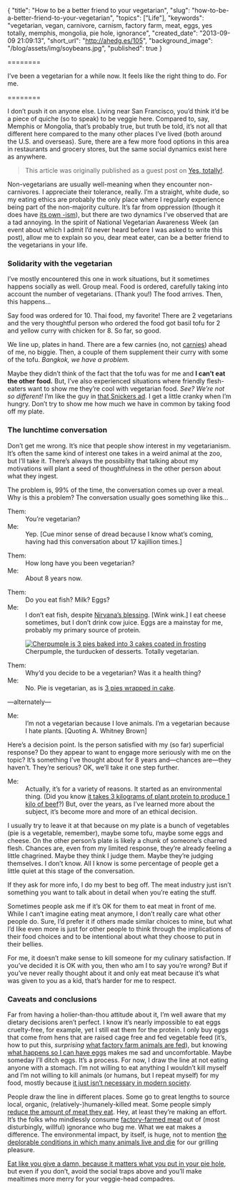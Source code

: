 {
  "title": "How to be a better friend to your vegetarian",
  "slug": "how-to-be-a-better-friend-to-your-vegetarian",
  "topics": ["Life"],
  "keywords": "vegetarian, vegan, carnivore, carnism, factory farm, meat, eggs, yes totally, memphis, mongolia, pie hole, ignorance",
  "created_date": "2013-09-09 21:09:13",
  "short_url": "http://ahedg.es/105",
  "background_image": "/blog/assets/img/soybeans.jpg",
  "published": true
}

========

I’ve been a vegetarian for a while now. It feels like the right thing to do. For me.

========

I don’t push it on anyone else. Living near San Francisco, you’d think it’d be a piece of quiche (so to speak) to be veggie here. Compared to, say, Memphis or Mongolia, that’s probably true, but truth be told, it’s not all that different here compared to the many other places I’ve lived (both around the U.S. and overseas). Sure, there are a few more food options in this area in restaurants and grocery stores, but the same social dynamics exist here as anywhere.

> This article was originally published as a guest post on [Yes, totally!](http://yestotally.com/life/how-to-be-a-better-friend-to-your-vegetarian/).

Non-vegetarians are usually well-meaning when they encounter non-carnivores. I appreciate their tolerance, really. I’m a straight, white dude, so my eating ethics are probably the only place where I regularly experience being part of the non-majority culture. It’s far from oppression (though it does have [its own -ism](http://www.carnism.org/)), but there are two dynamics I’ve observed that are a tad annoying. In the spirit of National Vegetarian Awareness Week (an event about which I admit I’d never heard before I was asked to write this post), allow me to explain so you, dear meat eater, can be a better friend to the vegetarians in your life.

### Solidarity with the vegetarian

I’ve mostly encountered this one in work situations, but it sometimes happens socially as well. Group meal. Food is ordered, carefully taking into account the number of vegetarians. (Thank you!) The food arrives. Then, this happens…

Say food was ordered for 10. Thai food, my favorite! There are 2 vegetarians and the very thoughtful person who ordered the food got basil tofu for 2 and yellow curry with chicken for 8. So far, so good.

We line up, plates in hand. There are a few carnies (no, not [carnies](http://www.urbandictionary.com/define.php?term=carnie)) ahead of me, no biggie. Then, a couple of them supplement their curry with some of the tofu. _Bangkok, we have a problem._

Maybe they didn’t think of the fact that the tofu was for me and **I can’t eat the other food.** But, I’ve also experienced situations where friendly flesh-eaters want to show me they’re cool with vegetarian food. _See? We’re not so different!_ I’m like the guy in [that Snickers ad](http://www.youtube.com/watch?v=A3njod6lveI). I get a little cranky when I’m hungry. Don’t try to show me how much we have in common by taking food off my plate.

### The lunchtime conversation

Don’t get me wrong. It’s nice that people show interest in my vegetarianism. It’s often the same kind of interest one takes in a weird animal at the zoo, but I’ll take it. There’s always the possibility that talking about my motivations will plant a seed of thoughtfulness in the other person about what they ingest.

The problem is, 99% of the time, the conversation comes up over a meal. Why is this a problem? The conversation usually goes something like this…

<dl>
	<dt>Them:</dt><dd>You’re vegetarian?</dd>
	<dt>Me:</dt><dd>Yep. [Cue minor sense of dread because I know what’s coming, having had this conversation about 17 kajillion times.]<dd>
</dl>

<dl>
	<dt>Them:</dt><dd>How long have you been vegetarian?</dd>
	<dt>Me:</dt><dd>About 8 years now.</dd>
</dl>

<dl>
	<dt>Them:</dt><dd>Do you eat fish? Milk? Eggs?</dd>
	<dt>Me:</dt><dd>I don’t eat fish, despite <a href="http://www.youtube.com/watch?v=aXap5hZaqZ8">Nirvana’s blessing</a>. [Wink wink.] I eat cheese sometimes, but I don’t drink cow juice. Eggs are a mainstay for me, probably my primary source of protein.</dd>
</dl>

<figure>
    <a href="https://www.instagram.com/p/QiNHD7J5l6JEuLr2DVqinfPpjau5W_hFVbvCk0/"><img src="/blog/assets/img/cherpumple-closeup.jpg" alt="Cherpumple is 3 pies baked into 3 cakes coated in frosting"></a>
    <figcaption>Cherpumple, the turducken of desserts. Totally vegetarian.</figcaption>
</figure>

<dl>
	<dt>Them:</dt><dd>Why’d you decide to be a vegetarian? Was it a health thing?</dd>
	<dt>Me:</dt><dd>No. Pie is vegetarian, as is <a href="http://www.charlesphoenix.com/2012/10/it-lives/">3 pies wrapped in cake</a>.</dd>
</dl>

—alternately—

<dl>
	<dt>Me:</dt><dd>I’m not a vegetarian because I love animals. I’m a vegetarian because I hate plants. [Quoting A. Whitney Brown]</dd>
</dl>

Here’s a decision point. Is the person satisfied with my (so far) superficial response? Do they appear to want to engage more seriously with me on the topic? It’s something I’ve thought about for 8 years and—chances are—they haven’t. They’re serious? OK, we’ll take it one step further.

<dl>
	<dt>Me:</dt><dd>Actually, it’s for a variety of reasons. It started as an environmental thing. (Did you know <a href="http://itsthelittlethings.info/2009/07/14/eat-less-meat/">it takes 3 kilograms of plant protein to produce 1 kilo of beef</a>?) But, over the years, as I’ve learned more about the subject, it’s become more and more of an ethical decision.</dd>
</dl>

I usually try to leave it at that because on my plate is a bunch of vegetables (pie is a vegetable, remember), maybe some tofu, maybe some eggs and cheese. On the other person’s plate is likely a chunk of someone’s charred flesh. Chances are, even from my limited response, they’re already feeling a little chagrined. Maybe they think I judge them. Maybe they’re judging themselves. I don’t know. All I know is some percentage of people get a little quiet at this stage of the conversation.

If they ask for more info, I do my best to beg off. The meat industry just isn’t something you want to talk about in detail when you’re eating the stuff.

Sometimes people ask me if it’s OK for them to eat meat in front of me. While I can’t imagine eating meat anymore, I don’t really care what other people do. Sure, I’d prefer it if others made similar choices to mine, but what I’d like even more is just for other people to think through the implications of their food choices and to be intentional about what they choose to put in their bellies.

For me, it doesn’t make sense to kill someone for my culinary satisfaction. If you’ve decided it is OK with you, then who am I to say you’re wrong? But if you’ve never really thought about it and only eat meat because it’s what was given to you as a kid, that’s harder for me to respect.

### Caveats and conclusions

Far from having a holier-than-thou attitude about it, I’m well aware that my dietary decisions aren’t perfect. I know it’s nearly impossible to eat eggs cruelty-free, for example, yet I still eat them for the protein. I only buy eggs that come from hens that are raised cage free and fed vegetable feed (it’s, how to put this, _surprising_ [what factory farm animals are fed](http://www.ucsusa.org/food_and_agriculture/our-failing-food-system/industrial-agriculture/they-eat-what-the-reality-of.html)), but knowing [what happens so I can have eggs](http://wafflesatnoon.com/2013/06/06/chick-culling/) makes me sad and uncomfortable. Maybe someday I’ll ditch eggs. It’s a process. For now, I draw the line at not eating anyone with a stomach. I’m not willing to eat anything I wouldn’t kill myself and I’m not willing to kill animals (or humans, but I repeat myself) for my food, mostly because [it just isn’t necessary in modern society](http://freefromharm.org/animal-products-and-psychology/five-reasons-why-meat-eating-cannot-be-considered-a-personal-choice/).

People draw the line in different places. Some go to great lengths to source local, organic, (relatively-)humanely-killed meat. Some people simply [reduce the amount of meat they eat](http://www.meatlessmonday.com/). Hey, at least they’re making an effort. It’s the folks who mindlessly consume [factory-farmed meat](http://www.youtube.com/watch?v=UjbvfAU0EW4) out of (most disturbingly, willful) ignorance who bug me. What we eat makes a difference. The environmental impact, by itself, is huge, not to mention [the deplorable conditions in which many animals live and die](http://www.meat.org/) for our grilling pleasure.

[Eat like you give a damn, because it matters what you put in your pie hole](http://eatlikeyougiveadamnbook.blogspot.com/), but even if you don’t, avoid the social traps above and you’ll make mealtimes more merry for your veggie-head compadres.
